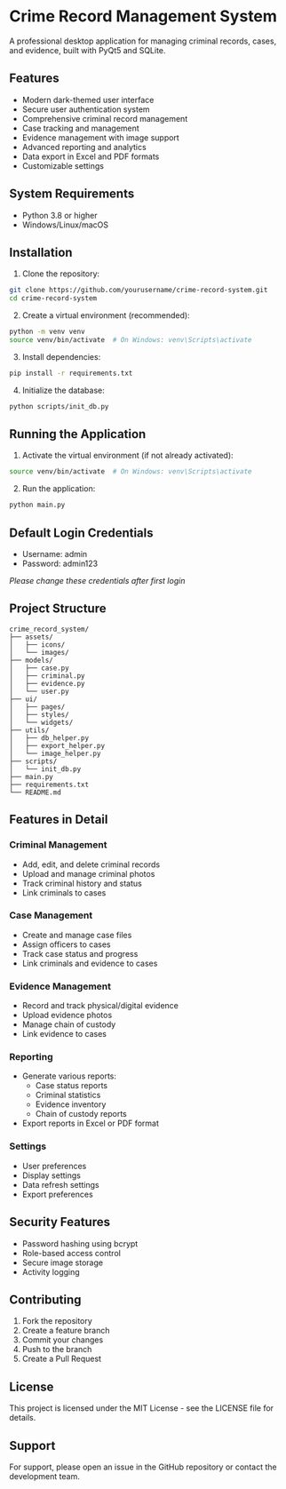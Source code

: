 # Crime Record Management System

A professional desktop application for managing criminal records, cases, and evidence, built with PyQt5 and SQLite.

## Features

- Modern dark-themed user interface
- Secure user authentication system
- Comprehensive criminal record management
- Case tracking and management
- Evidence management with image support
- Advanced reporting and analytics
- Data export in Excel and PDF formats
- Customizable settings

## System Requirements

- Python 3.8 or higher
- Windows/Linux/macOS

## Installation

1. Clone the repository:
```bash
git clone https://github.com/yourusername/crime-record-system.git
cd crime-record-system
```

2. Create a virtual environment (recommended):
```bash
python -m venv venv
source venv/bin/activate  # On Windows: venv\Scripts\activate
```

3. Install dependencies:
```bash
pip install -r requirements.txt
```

4. Initialize the database:
```bash
python scripts/init_db.py
```

## Running the Application

1. Activate the virtual environment (if not already activated):
```bash
source venv/bin/activate  # On Windows: venv\Scripts\activate
```

2. Run the application:
```bash
python main.py
```

## Default Login Credentials

- Username: admin
- Password: admin123

*Please change these credentials after first login*

## Project Structure

```
crime_record_system/
├── assets/
│   ├── icons/
│   └── images/
├── models/
│   ├── case.py
│   ├── criminal.py
│   ├── evidence.py
│   └── user.py
├── ui/
│   ├── pages/
│   ├── styles/
│   └── widgets/
├── utils/
│   ├── db_helper.py
│   ├── export_helper.py
│   └── image_helper.py
├── scripts/
│   └── init_db.py
├── main.py
├── requirements.txt
└── README.md
```

## Features in Detail

### Criminal Management
- Add, edit, and delete criminal records
- Upload and manage criminal photos
- Track criminal history and status
- Link criminals to cases

### Case Management
- Create and manage case files
- Assign officers to cases
- Track case status and progress
- Link criminals and evidence to cases

### Evidence Management
- Record and track physical/digital evidence
- Upload evidence photos
- Manage chain of custody
- Link evidence to cases

### Reporting
- Generate various reports:
  - Case status reports
  - Criminal statistics
  - Evidence inventory
  - Chain of custody reports
- Export reports in Excel or PDF format

### Settings
- User preferences
- Display settings
- Data refresh settings
- Export preferences

## Security Features

- Password hashing using bcrypt
- Role-based access control
- Secure image storage
- Activity logging

## Contributing

1. Fork the repository
2. Create a feature branch
3. Commit your changes
4. Push to the branch
5. Create a Pull Request

## License

This project is licensed under the MIT License - see the LICENSE file for details.

## Support

For support, please open an issue in the GitHub repository or contact the development team. 